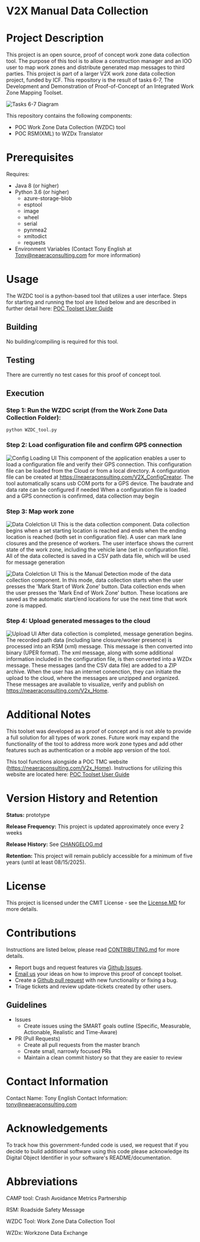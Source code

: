 # V2X Manual Data Collection

# Project Description

This project is an open source, proof of concept work zone data collection tool. The purpose of this tool is to allow a construction manager and an IOO user to map work zones and distribute generated map messages to third parties. 
This project is part of a larger V2X work zone data collection project, funded by ICF. This repository is the result of tasks 6-7, The Development and Demonstration of Proof-of-Concept of an Integrated Work Zone Mapping Toolset.

![Tasks 6-7 Diagram](https://github.com/TonyEnglish/V2X-manual-data-collection/blob/master/images/POC_WZ_Toolset.jpg)

This repository contains the following components:
- POC Work Zone Data Collection (WZDC) tool
- POC RSM(XML) to WZDx Translator

# Prerequisites
Requires:
- Java 8 (or higher)
- Python 3.6 (or higher)
  - azure-storage-blob
  - esptool
  - image
  - wheel
  - serial
  - pynmea2
  - xmltodict
  - requests
- Environment Variables (Contact Tony English at Tony@neaeraconsulting.com for more information)

# Usage
The WZDC tool is a python-based tool that utilizes a user interface. Steps for starting and running the tool are listed below and are described in further detail here: [POC Toolset User Guide](https://github.com/TonyEnglish/V2X-manual-data-collection/blob/develop/POC%20Toolset%20User%20Guide.pdf)

## Building
No building/compiling is required for this tool.

## Testing
There are currently no test cases for this proof of concept tool.

## Execution
### Step 1: Run the WZDC script (from the Work Zone Data Collection Folder):
```
python WZDC_tool.py
```

### Step 2: Load configuration file and confirm GPS connection
![Config Loading UI](https://github.com/TonyEnglish/V2X-manual-data-collection/blob/master/images/WZDC_tool_initialization_screen.jpg)
This component of the application enables a user to load a configuration file and verify their GPS connection. This configuration file can be loaded from the Cloud or from a local directory. A configuration file can be created at https://neaeraconsulting.com/V2X_ConfigCreator.
The tool automatically scans usb COM ports for a GPS device. The baudrate and data rate can be configured if needed
When a configuration file is loaded and a GPS connection is confirmed, data collection may begin

### Step 3: Map work zone
![Data Colelction UI](https://github.com/TonyEnglish/V2X-manual-data-collection/blob/master/images/WZDC_tool_automatic_data_collection_screen.JPG)
This is the data collection component. Data collection begins when a set starting location is reached and ends when the ending location is reached (both set in configuration file). A user can mark lane closures and the presence of workers. The user interface shows the current state of the work zone, including the vehicle lane (set in configuration file). All of the data collected is saved in a CSV path data file, which will be used for message generation

![Data Colelction UI](https://github.com/TonyEnglish/V2X-manual-data-collection/blob/master/images/WZDC_tool_manual_data_collection_screen.JPG)
This is the Manual Detection mode of the data collection component. In this mode, data collection starts when the user presses the 'Mark Start of Work Zone' button. Data collection ends when the user presses the 'Mark End of Work Zone' button. These locations are saved as the automatic start/end locations for use the next time that work zone is mapped. 

### Step 4: Upload generated messages to the cloud
![Upload UI](https://github.com/TonyEnglish/V2X-manual-data-collection/blob/master/images/upload_ui_screenshot.jpg)
After data collection is completed, message generation begins. The recorded path data (including lane closure/worker presence) is processed into an RSM (xml) message. This message is then converted into binary (UPER format). The xml message, along with some additional information included in the configuration file, is then converted into a WZDx message. These messages (and the CSV data file) are added to a ZIP archive. When the user has an internet conenction, they can initiate the upload to the cloud, where the messages are unzipped and organized. These messages are available to visualize, verify and publish on https://neaeraconsulting.com/V2x_Home.


# Additional Notes
This toolset was developed as a proof of concept and is not able to provide a full solution for all types of work zones. Future work may expand the functionality of the tool to address more work zone types and add other features such as authentication or a mobile app version of the tool.

This tool functions alongside a POC TMC website (https://neaeraconsulting.com/V2x_Home). Instructions for utilizing this website are located here: [POC Toolset User Guide](https://github.com/TonyEnglish/V2X-manual-data-collection/blob/develop/POC%20Toolset%20User%20Guide.pdf)

# Version History and Retention

**Status:** prototype

**Release Frequency:** This project is updated approximately once every 2 weeks

**Release History:** See [CHANGELOG.md](https://github.com/TonyEnglish/V2X-manual-data-collection/blob/develop/CHANGELOG.md)

**Retention:** This project will remain publicly accessible for a minimum of five years (until at least 08/15/2025).

# License
This project is licensed under the CMIT License - see the [License.MD](https://github.com/TonyEnglish/V2X-manual-data-collection/blob/develop/LICENSE.md) for more details. 

# Contributions
Instructions are listed below, please read [CONTRIBUTING.md](https://github.com/TonyEnglish/V2X-manual-data-collection/blob/develop/CONTRIBUTING.md) for more details.

- Report bugs and request features via [Github Issues](https://github.com/TonyEnglish/V2X-manual-data-collection/issues).
- [Email us](mailto://tony@neaeraconsulting.com) your ideas on how to improve this proof of concept toolset.
- Create a [Github pull request](https://github.com/TonyEnglish/V2X-manual-data-collection/pulls) with new functionality or fixing a bug.
- Triage tickets and review update-tickets created by other users.

## Guidelines
- Issues
  - Create issues using the SMART goals outline (Specific, Measurable, Actionable, Realistic and Time-Aware)
- PR (Pull Requests)
  - Create all pull requests from the master branch
  - Create small, narrowly focused PRs
  - Maintain a clean commit history so that they are easier to review

# Contact Information
Contact Name: Tony English
Contact Information: [tony@neaeraconsulting.com](mailto://tony@neaeraconsulting.com)

# Acknowledgements
To track how this government-funded code is used, we request that if you decide to build additional software using this code please acknowledge its Digital Object Identifier in your software's README/documentation.

# Abbreviations

CAMP tool: Crash Avoidance Metrics Partnership

RSM: Roadside Safety Message

WZDC Tool: Work Zone Data Collection Tool

WZDx: Workzone Data Exchange
